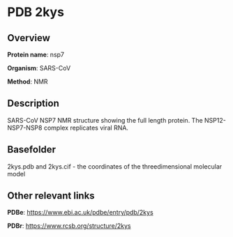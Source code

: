 # PDB 2kys

## Overview

**Protein name**: nsp7

**Organism**: SARS-CoV

**Method**: NMR

## Description

SARS-CoV NSP7 NMR structure showing the full length protein. The NSP12-NSP7-NSP8 complex replicates viral RNA.

## Basefolder

2kys.pdb and 2kys.cif - the coordinates of the threedimensional molecular model



## Other relevant links 
**PDBe**:  https://www.ebi.ac.uk/pdbe/entry/pdb/2kys
 
**PDBr**: https://www.rcsb.org/structure/2kys 
